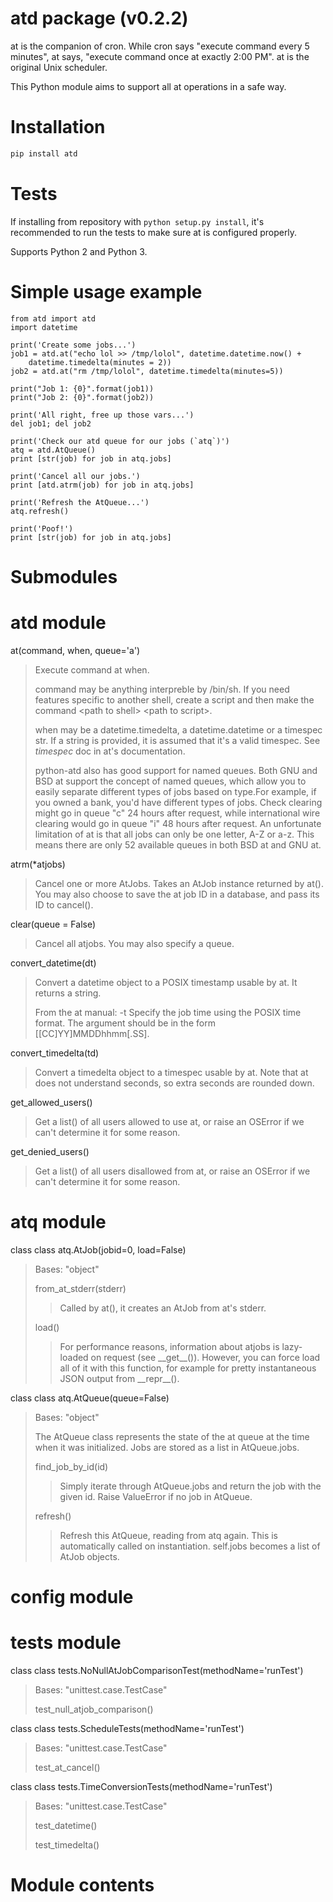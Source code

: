 atd package (v0.2.2)
====================

at is the companion of cron. While cron says "execute command every 5 minutes",
at says, "execute command once at exactly 2:00 PM". at is the original Unix
scheduler.

This Python module aims to support all at operations in a safe way.

Installation
============

```bash
pip install atd
```

Tests
=====

If installing from repository with `python setup.py install`, it's recommended
to run the tests to make sure at is configured properly.

Supports Python 2 and Python 3.

Simple usage example
====================

```python3
from atd import atd
import datetime

print('Create some jobs...')
job1 = atd.at("echo lol >> /tmp/lolol", datetime.datetime.now() + 
	datetime.timedelta(minutes = 2))
job2 = atd.at("rm /tmp/lolol", datetime.timedelta(minutes=5))

print("Job 1: {0}".format(job1))
print("Job 2: {0}".format(job2))

print('All right, free up those vars...')
del job1; del job2

print('Check our atd queue for our jobs (`atq`)')
atq = atd.AtQueue()
print [str(job) for job in atq.jobs]

print('Cancel all our jobs.')
print [atd.atrm(job) for job in atq.jobs]

print('Refresh the AtQueue...')
atq.refresh()

print('Poof!')
print [str(job) for job in atq.jobs]
```

Submodules
==========

atd module
==========

at(command, when, queue='a')

> Execute command at when.
>
> command may be anything interpreble by /bin/sh. If you need features specific
> to another shell, create a script and then make the command &lt;path to
> shell&gt; &lt;path to script&gt;.
>
> when may be a datetime.timedelta, a datetime.datetime or a timespec str. If a
> string is provided, it is assumed that it's a valid timespec. See *timespec*
> doc in at's documentation.
> 
> python-atd also has good support for named queues. Both GNU and BSD at
> support the concept of named queues, which allow you to easily separate
> different types of jobs based on type.For example, if you owned a bank, you'd
> have different types of jobs. Check clearing might go in queue "c" 24 hours
> after request, while international wire clearing would go in queue "i" 48
> hours after request. An unfortunate limitation of at is that all jobs can
> only be one letter, A-Z or a-z. This means there are only 52 available queues
> in both BSD at and GNU at.

atrm(\*atjobs)

> Cancel one or more AtJobs. Takes an AtJob instance returned by at(). You may
> also choose to save the at job ID in a database, and pass its ID to cancel().

clear(queue = False)

> Cancel all atjobs. You may also specify a queue.

convert\_datetime(dt)

> Convert a datetime object to a POSIX timestamp usable by at. It returns a
> string.
>
> From the at manual: -t Specify the job time using the POSIX time format. The
> argument should be in the form \[\[CC\]YY\]MMDDhhmm\[.SS\].

convert\_timedelta(td)

> Convert a timedelta object to a timespec usable by at. Note that at does not
> understand seconds, so extra seconds are rounded down.

get\_allowed\_users()

> Get a list() of all users allowed to use at, or raise an OSError if we can't
> determine it for some reason.

get\_denied\_users()

> Get a list() of all users disallowed from at, or raise an OSError if we can't
> determine it for some reason.

atq module
==========

class class atq.AtJob(jobid=0, load=False)

> Bases: "object"
>
> from\_at\_stderr(stderr)
>
> > Called by at(), it creates an AtJob from at's stderr.
>
> load()
>
> > For performance reasons, information about atjobs is lazy-loaded on request
> > (see \_\_get\_\_()). However, you can force load all of it with this
> > function, for example for pretty instantaneous JSON output from
> > \_\_repr\_\_().

class class atq.AtQueue(queue=False)

> Bases: "object"
>
> The AtQueue class represents the state of the at queue at the time when it
> was initialized. Jobs are stored as a list in AtQueue.jobs.
>
> find\_job\_by\_id(id)
>
> > Simply iterate through AtQueue.jobs and return the job with the given id.
> > Raise ValueError if no job in AtQueue.
>
> refresh()
>
> > Refresh this AtQueue, reading from atq again. This is automatically called
> > on instantiation. self.jobs becomes a list of AtJob objects.

config module
=============

tests module
============

class class tests.NoNullAtJobComparisonTest(methodName='runTest')

> Bases: "unittest.case.TestCase"
>
> test\_null\_atjob\_comparison()

class class tests.ScheduleTests(methodName='runTest')

> Bases: "unittest.case.TestCase"
>
> test\_at\_cancel()

class class tests.TimeConversionTests(methodName='runTest')

> Bases: "unittest.case.TestCase"
>
> test\_datetime()
>
> test\_timedelta()

Module contents
===============

